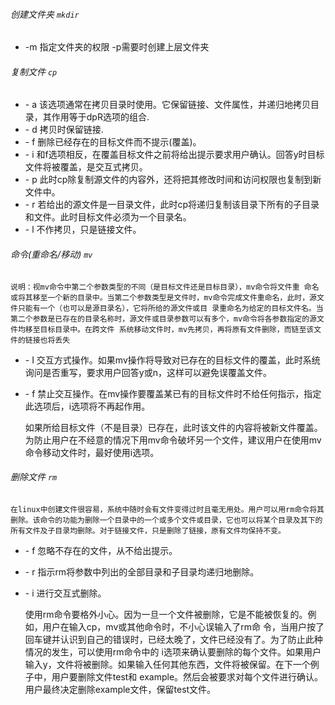 ###### 创建文件夹 `mkdir`
* -m 指定文件夹的权限 -p需要时创建上层文件夹

###### 复制文件  `cp`
* \- a 该选项通常在拷贝目录时使用。它保留链接、文件属性，并递归地拷贝目录，其作用等于dpR选项的组合.
* \- d 拷贝时保留链接.
* \- f 删除已经存在的目标文件而不提示(覆盖)。
* \- i 和f选项相反，在覆盖目标文件之前将给出提示要求用户确认。回答y时目标文件将被覆盖，是交互式拷贝。
* \- p 此时cp除复制源文件的内容外，还将把其修改时间和访问权限也复制到新文件中。
* \- r 若给出的源文件是一目录文件，此时cp将递归复制该目录下所有的子目录和文件。此时目标文件必须为一个目录名。
* \- l 不作拷贝，只是链接文件。

###### 命令(重命名/移动) `mv`

    说明：视mv命令中第二个参数类型的不同（是目标文件还是目标目录），mv命令将文件重 命名或将其移至一个新的目录中。当第二个参数类型是文件时，mv命令完成文件重命名，此时，源文件只能有一个（也可以是源目录名），它将所给的源文件或目 录重命名为给定的目标文件名。当第二个参数是已存在的目录名称时，源文件或目录参数可以有多个，mv命令将各参数指定的源文件均移至目标目录中。在跨文件 系统移动文件时，mv先拷贝，再将原有文件删除，而链至该文件的链接也将丢失

* \- I 交互方式操作。如果mv操作将导致对已存在的目标文件的覆盖，此时系统询问是否重写，要求用户回答y或n，这样可以避免误覆盖文件。
* \- f 禁止交互操作。在mv操作要覆盖某已有的目标文件时不给任何指示，指定此选项后，i选项将不再起作用。


    如果所给目标文件（不是目录）已存在，此时该文件的内容将被新文件覆盖。为防止用户在不经意的情况下用mv命令破坏另一个文件，建议用户在使用mv命令移动文件时，最好使用i选项。


###### 删除文件  `rm`
    在linux中创建文件很容易，系统中随时会有文件变得过时且毫无用处。用户可以用rm命令将其删除。该命令的功能为删除一个目录中的一个或多个文件或目录，它也可以将某个目录及其下的所有文件及子目录均删除。对于链接文件，只是删除了链接，原有文件均保持不变。
* \- f 忽略不存在的文件，从不给出提示。
* \- r 指示rm将参数中列出的全部目录和子目录均递归地删除。
* \- i 进行交互式删除。


    使用rm命令要格外小心。因为一旦一个文件被删除，它是不能被恢复的。例如，用户在输入cp，mv或其他命令时，不小心误输入了rm命 令，当用户按了回车键并认识到自己的错误时，已经太晚了，文件已经没有了。为了防止此种情况的发生，可以使用rm命令中的 i选项来确认要删除的每个文件。如果用户输入y，文件将被删除。如果输入任何其他东西，文件将被保留。在下一个例子中，用户要删除文件test和 example。然后会被要求对每个文件进行确认。用户最终决定删除example文件，保留test文件。



